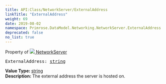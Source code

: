 ```yaml
---
title: API:Class/NetworkServer/ExternalAddress
linkTitle: "ExternalAddress"
weight: 69
date: 2019-08-02
namespace: Primrose.DataModel.Networking.NetworkServer.ExternalAddress
deprecated: false
no_list: true
---
```

Property of <a href="/docs/api-reference/Class/NetworkServer"><img src="/icons/silk/server_network.png"/>&nbsp;NetworkServer</a>
<pre class="method-declaration">
ExternalAddress: <a class="type" href="/docs/api-reference/System/string">string</a></pre>
<b>Value Type: </b>
<a class="type" href="/docs/api-reference/System/string">string</a>
<br/>
<b>Description: </b>
The external address the server is hosted on.

